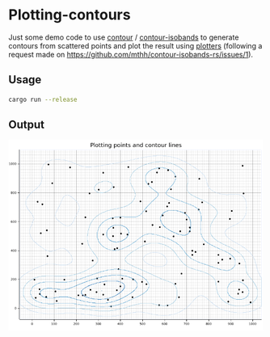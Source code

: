 # Plotting-contours

Just some demo code to use [contour](https://crates.io/crates/contour) / [contour-isobands](https://crates.io/crates/contour-isobands) to generate contours from scattered points
and plot the result using [plotters](https://crates.io/crates/plotters) (following a request made on https://github.com/mthh/contour-isobands-rs/issues/1).


## Usage

```bash
cargo run --release
```

## Output

![plot](plot.png)
